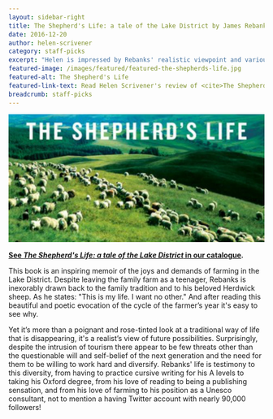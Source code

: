 ```yaml
---
layout: sidebar-right
title: The Shepherd's Life: a tale of the Lake District by James Rebanks
date: 2016-12-20
author: helen-scrivener
category: staff-picks
excerpt: "Helen is impressed by Rebanks' realistic viewpoint and various talents."
featured-image: /images/featured/featured-the-shepherds-life.jpg
featured-alt: The Shepherd's Life
featured-link-text: Read Helen Scrivener's review of <cite>The Shepherd's Life: a tale of the Lake District</cite>, by James Rebanks.
breadcrumb: staff-picks
---
```


![The Shepherd's Life](/images/featured/featured-the-shepherds-life.jpg)

**[See <cite>The Shepherd's Life: a tale of the Lake District</cite> in our catalogue](https://suffolk.spydus.co.uk/cgi-bin/spydus.exe/ENQ/OPAC/BIBENQ?BRN=1736811).**

This book is an inspiring memoir of the joys and demands of farming in the Lake District. Despite leaving the family farm as a teenager, Rebanks is inexorably drawn back to the family tradition and to his beloved Herdwick sheep. As he states: "This is my life. I want no other." And after reading this beautiful and poetic evocation of the cycle of the farmer’s year it's easy to see why.

Yet it’s more than a poignant and rose-tinted look at a traditional way of life that is disappearing, it's a realist’s view of future possibilities. Surprisingly, despite the intrusion of tourism there appear to be few threats other than the questionable will and self-belief of the next generation and the need for them to be willing to work hard and diversify. Rebanks' life is testimony to this diversity, from having to practice cursive writing for his A levels to taking his Oxford degree, from his love of reading to being a publishing sensation, and from his love of farming to his position as a Unesco consultant, not to mention a having Twitter account with nearly 90,000 followers!
